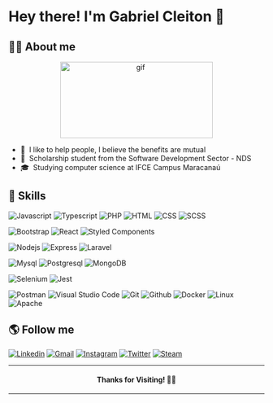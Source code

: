 # Hey there! I'm Gabriel Cleiton :call_me_hand: 

## 👨‍🦱 About me
<p align="center">
  <img src="https://media.giphy.com/media/QuIxFwQo0RMT1tASlV/giphy.gif" alt="gif" width="300" height="150" />
</p>

- 🤝&nbsp; I like to help people, I believe the benefits are mutual
- 💼&nbsp; Scholarship student from the Software Development Sector - NDS
- 🎓&nbsp; Studying computer science at IFCE Campus Maracanaú

## 🚀 Skills

![Javascript](https://img.shields.io/badge/-Javascript-333333?style=flat&logo=javascript)
![Typescript](https://img.shields.io/badge/-Typescript-333333?style=flat&logo=typescript)
![PHP](https://img.shields.io/badge/-PHP-333333?style=flat&logo=php)
![HTML](https://img.shields.io/badge/-HTML-333333?style=flat&logo=html5)
![CSS](https://img.shields.io/badge/-CSS-333333?style=flat&logo=css3&logoColor=007ACC)
![SCSS](https://img.shields.io/badge/-SCSS-333333?style=flat&logo=sass)

![Bootstrap](https://img.shields.io/badge/-Bootstrap-333333?style=flat&logo=bootstrap)
![React](https://img.shields.io/badge/-React-333333?style=flat&logo=react)
![Styled Components](https://img.shields.io/badge/-Styled%20Components-333333?style=flat&logo=styledcomponents)

![Nodejs](https://img.shields.io/badge/-Nodejs-333333?style=flat&logo=node.js)
![Express](https://img.shields.io/badge/-Express-333333?style=flat&logo=express)
![Laravel](https://img.shields.io/badge/-Laravel-333333?style=flat&logo=laravel)

![Mysql](https://img.shields.io/badge/-Mysql-333333?style=flat&logo=mysql)
![Postgresql](https://img.shields.io/badge/-Postgresql-333333?style=flat&logo=postgresql)
![MongoDB](https://img.shields.io/badge/-MongoDB-333333?style=flat&logo=mongodb)

![Selenium](https://img.shields.io/badge/-Selenium-333333?style=flat&logo=selenium)
![Jest](https://img.shields.io/badge/-Jest-333333?style=flat&logo=jest&logoColor=red)

![Postman](https://img.shields.io/badge/-Postman-333333?style=flat&logo=postman)
![Visual Studio Code](https://img.shields.io/badge/-Visual%20Studio%20Code-333333?style=flat&logo=visual-studio-code&logoColor=007ACC)
![Git](https://img.shields.io/badge/-Git-333333?style=flat&logo=git)
![Github](https://img.shields.io/badge/-Github-333333?style=flat&logo=github)
![Docker](https://img.shields.io/badge/-Docker-333333?style=flat&logo=docker)
![Linux](https://img.shields.io/badge/-Linux-333333?style=flat&logo=linux)
![Apache](https://img.shields.io/badge/-Apache-333333?style=flat&logo=apache&logoColor=red)

## 🌎 Follow me

[![Linkedin](https://img.shields.io/badge/-Linkedin-blue?style=flat&logo=Linkedin&logoColor=white)]()
[![Gmail](https://img.shields.io/badge/-Gmail-c14438?style=flat&logo=gmail&logoColor=white)]()
[![Instagram](https://img.shields.io/badge/-Instagram-red?style=flat&logo=instagram&logoColor=white)]()
[![Twitter](https://img.shields.io/badge/-Twitter-blue?style=flat&logo=twitter&logoColor=white)]()
[![Steam](https://img.shields.io/badge/-Steam-black?style=flat&logo=steam&logoColor=white)]()


<hr/>
<h4 align="center"> Thanks for Visiting! 🙋‍♂️ </h4>
<hr/>
